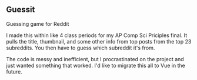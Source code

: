 ## Guessit
Guessing game for Reddit

I made this within like 4 class periods for my AP Comp Sci Priciples final.
It pulls the title, thumbnail, and some other info from top posts from the top 23 subreddits. You then have to guess which subreddit it's from.

The code is messy and inefficient, but I procrastinated on the project and just wanted something that worked. I'd like to migrate this all to Vue in the future.